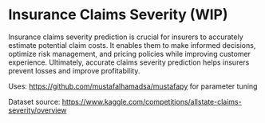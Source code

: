 # Insurance Claims Severity (WIP)
Insurance claims severity prediction is crucial for insurers to accurately estimate potential claim costs. It enables them to make informed decisions, optimize risk management, and pricing policies while improving customer experience. Ultimately, accurate claims severity prediction helps insurers prevent losses and improve profitability.

Uses: https://github.com/mustafalhamadsa/mustafapy for parameter tuning

Dataset source: https://www.kaggle.com/competitions/allstate-claims-severity/overview
